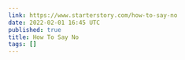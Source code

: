 ```yaml
---
link: https://www.starterstory.com/how-to-say-no
date: 2022-02-01 16:45 UTC
published: true
title: How To Say No
tags: []
---
```



